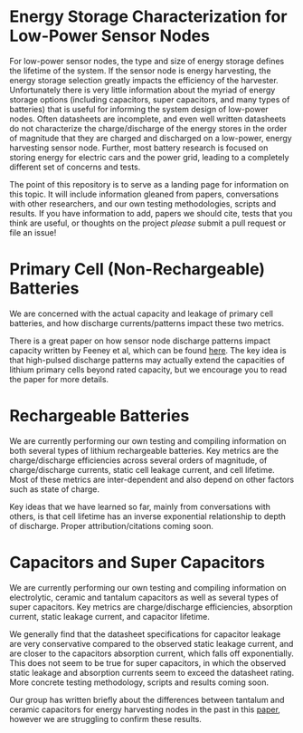 Energy Storage Characterization for Low-Power Sensor Nodes
==========================================================

For low-power sensor nodes, the type and size of energy storage defines the 
lifetime of the system. If the sensor node is energy harvesting, the energy
storage selection greatly impacts the efficiency of the harvester. Unfortunately
there is very little information about the myriad of energy storage options 
(including capacitors, super capacitors, and many types of batteries) that 
is useful for informing the system design of low-power nodes. Often
datasheets are incomplete, and even well written datasheets do not
characterize the charge/discharge of the energy stores in the order of
magnitude that they are charged and discharged on a low-power, energy harvesting
sensor node. Further, most battery research is focused on storing energy
for electric cars and the power grid, leading to a completely different
set of concerns and tests. 

The point of this repository is to serve as a landing page for information
on this topic. It will include information gleaned from papers, conversations
with other researchers, and our own testing methodologies, scripts and results.
If you have information to add, papers we should cite, tests that you think are useful, 
or thoughts
on the project _please_ submit a pull request or file an issue!

# Primary Cell (Non-Rechargeable) Batteries

We are concerned with the actual capacity and leakage of primary
cell batteries, and how discharge currents/patterns impact these two metrics. 

There is a great paper on how sensor node discharge patterns
impact capacity written by Feeney et al, which can be found [here](http://ieeexplore.ieee.org/document/6814721/).
The key idea is that high-pulsed discharge patterns may actually extend the
capacities of lithium primary cells beyond rated capacity, but we encourage
you to read the paper for more details. 

# Rechargeable Batteries

We are currently performing our own testing and compiling information
on both several types of lithium rechargeable batteries. Key metrics
are the charge/discharge efficiencies across several orders of magnitude,
of charge/discharge currents, static cell leakage current, and cell lifetime.
Most of these metrics are inter-dependent and also depend on other factors such
as state of charge.

Key ideas that we have learned so far, mainly from conversations with others,
is that cell lifetime has an inverse exponential relationship to depth of
discharge. Proper attribution/citations coming soon.

# Capacitors and Super Capacitors

We are currently performing our own testing and compiling information
on electrolytic, ceramic and tantalum capacitors as well as
several types of super capacitors. Key metrics are
charge/discharge efficiencies, absorption current, static leakage current, 
and capacitor lifetime. 

We generally find that the datasheet specifications for capacitor
leakage are very conservative compared to the observed static leakage current,
and are closer to the capacitors absorption current, which falls off exponentially.
This does not seem to be true for super capacitors, in which the observed
static leakage and absorption currents seem to exceed the datasheet rating.
More concrete testing methodology, scripts and results coming soon.

Our group has written briefly about the differences between tantalum
and ceramic capacitors for energy harvesting nodes in the past in
this [paper](https://web.eecs.umich.edu/~prabal/pubs/papers/yerva12grafting.pdf),
however we are struggling to confirm these results.
